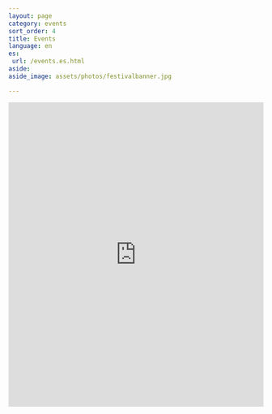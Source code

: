 ```yaml
---
layout: page
category: events
sort_order: 4
title: Events
language: en
es:
 url: /events.es.html
aside:
aside_image: assets/photos/festivalbanner.jpg

---
```


<iframe src="https://www.google.com/calendar/embed?src=qvj3a35h99gfiqq3332ivm01ic%40group.calendar.google.com&showTitle=0&amp;showTabs=0&amp;showCalendars=0&amp;showTz=0&amp;height=600&amp;wkst=1&amp;bgcolor=%23FFFFFF&amp;ctz=America%2FNew_York" style=" border-width:0 " width="100%" height="600" frameborder="0" scrolling="no">Your browser does not support IFrames.</iframe>
